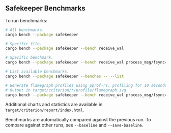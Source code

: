 ## Safekeeper Benchmarks

To run benchmarks:

```sh
# All benchmarks.
cargo bench --package safekeeper

# Specific file.
cargo bench --package safekeeper --bench receive_wal

# Specific benchmark.
cargo bench --package safekeeper --bench receive_wal process_msg/fsync=false

# List available benchmarks.
cargo bench --package safekeeper --benches -- --list

# Generate flamegraph profiles using pprof-rs, profiling for 10 seconds.
# Output in target/criterion/*/profile/flamegraph.svg.
cargo bench --package safekeeper --bench receive_wal process_msg/fsync=false --profile-time 10
```

Additional charts and statistics are available in `target/criterion/report/index.html`.

Benchmarks are automatically compared against the previous run. To compare against other runs, see
`--baseline` and `--save-baseline`.